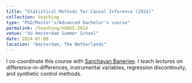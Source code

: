 ```yaml
---
title: "Statistical Methods for Causal Inference (2024)"
collection: teaching
type: "PhD/Master's/Advanced bachelor's course"
permalink: /teaching/VUASS-2024
venue: "VU Amsterdam Summer School"
date: 2024-07-08
location: "Amsterdam, The Netherlands"
---
```


I co-coordinate this course with [Sanchayan Banerjee](https://sites.google.com/view/sanchayanbanerjee/about). I teach lectures on difference-in-differences, instrumental variables, regression discontinuity, and synthetic control methods.
